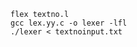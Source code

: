 <pre>
  <code>
flex textno.l             
gcc lex.yy.c -o lexer -lfl
./lexer < textnoinput.txt 
  </code>
</pre>
